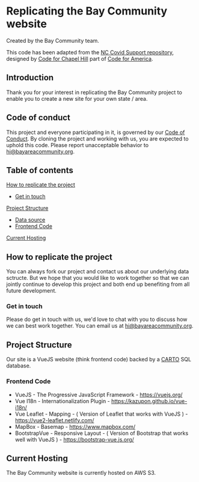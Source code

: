 # Replicating the Bay Community website

Created by the Bay Community team.

This code has been adapted from the [NC Covid Support repository](https://github.com/code-for-chapel-hill/NC-COVID-Support/), designed by [Code for Chapel Hill](http://www.codeforchapelhill.com/) part of [Code for America](https://www.codeforamerica.org/).

## Introduction

Thank you for your interest in replicating the Bay Community project to enable you to create a new site for your own state / area.

## Code of conduct

This project and everyone participating in it, is governed by our [Code of Conduct](code_of_conduct.md). By cloning the project and working with us, you are expected to uphold this code. Please report unacceptable behavior to [hi@bayareacommunity.org](mailto:hi@bayareacommunity.org).

## Table of contents

[How to replicate the project](#how-to-replicate-the-project)

- [Get in touch](#get-in-touch)

[Project Structure](#project-structure)

- [Data source](#data-source)
- [Frontend Code](#frontend-code)

[Current Hosting](#current-hosting)

## How to replicate the project

You can always fork our project and contact us about our underlying data sctructe. But we hope that you would like to work together so that we can jointly continue to develop this project and both end up benefiting from all future development.

### Get in touch

Please do get in touch with us, we'd love to chat with you to discuss how we can best work together. You can email us at [hi@bayareacommunity.org](mailto:hi@bayareacommunity.org).

## Project Structure

Our site is a VueJS website (think frontend code) backed by a [CARTO](https://carto.com/) SQL database.

### Frontend Code

- VueJS - The Progressive JavaScript Framework - https://vuejs.org/
- Vue I18n - Internationalization Plugin - https://kazupon.github.io/vue-i18n/
- Vue Leaflet - Mapping - ( Version of Leaflet that works with VueJS ) - https://vue2-leaflet.netlify.com/
- MapBox - Basemap - https://www.mapbox.com/
- BootstrapVue - Responsive Layout - ( Version of Bootstrap that works well with VueJS ) - https://bootstrap-vue.js.org/

## Current Hosting

The Bay Community website is currently hosted on AWS S3.

